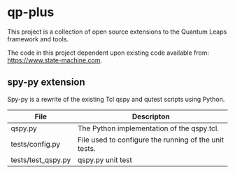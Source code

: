 # qp-plus
This project is a collection of open source extensions to the Quantum Leaps framework and tools.

The code in this project dependent upon existing code available from: https://www.state-machine.com.

## spy-py extension

Spy-py is a rewrite of the existing Tcl qspy and qutest scripts using Python. 

File | Descripton
---- | ----------
qspy.py | The Python implementation of the qspy.tcl.  
tests/config.py | File used to configure the running of the unit tests.
tests/test_qspy.py | qspy.py unit test
